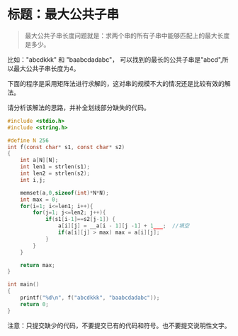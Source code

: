 # 标题：最大公共子串

> 最大公共子串长度问题就是：求两个串的所有子串中能够匹配上的最大长度是多少。

比如："abcdkkk" 和 "baabcdadabc"，
可以找到的最长的公共子串是"abcd",所以最大公共子串长度为4。

下面的程序是采用矩阵法进行求解的，这对串的规模不大的情况还是比较有效的解法。

请分析该解法的思路，并补全划线部分缺失的代码。

```c
#include <stdio.h>
#include <string.h>

#define N 256
int f(const char* s1, const char* s2)
{
    int a[N][N];
    int len1 = strlen(s1);
    int len2 = strlen(s2);
    int i,j;

    memset(a,0,sizeof(int)*N*N);
    int max = 0;
    for(i=1; i<=len1; i++){
        for(j=1; j<=len2; j++){
            if(s1[i-1]==s2[j-1]) {
                a[i][j] = __a[i - 1][j -1] + 1___;  //填空
                if(a[i][j] > max) max = a[i][j];
            }
        }
    }

    return max;
}

int main()
{
    printf("%d\n", f("abcdkkk", "baabcdadabc"));
    return 0;
}
```

注意：只提交缺少的代码，不要提交已有的代码和符号。也不要提交说明性文字。
